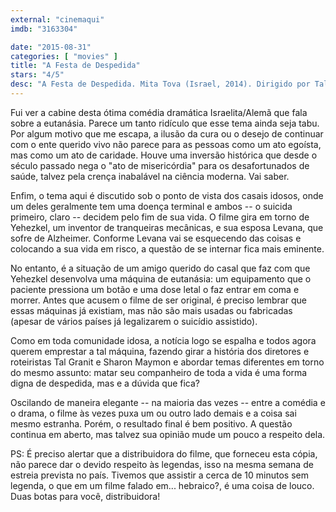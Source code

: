 ```yaml
---
external: "cinemaqui"
imdb: "3163304"

date: "2015-08-31"
categories: [ "movies" ]
title: "A Festa de Despedida"
stars: "4/5"
desc: "A Festa de Despedida. Mita Tova (Israel, 2014). Dirigido por Tal Granit, Sharon Maymon. Escrito por Tal Granit, Sharon Maymon. Com Ze'ev Revach, Levana Finkelstein, Aliza Rosen, Ilan Dar, Raffi Tavor, Yosef Carmon, Hilla Sarjon, Assaf Ben-Shimon, Ilanit Dado."
---
```

Fui ver a cabine desta ótima comédia dramática Israelita/Alemã que fala sobre a eutanásia. Parece um tanto ridículo que esse tema ainda seja tabu. Por algum motivo que me escapa, a ilusão da cura ou o desejo de continuar com o ente querido vivo não parece para as pessoas como um ato egoísta, mas como um ato de caridade. Houve uma inversão histórica que desde o século passado nega o "ato de misericórdia" para os desafortunados de saúde, talvez pela crença inabalável na ciência moderna. Vai saber.

Enfim, o tema aqui é discutido sob o ponto de vista dos casais idosos, onde um deles geralmente tem uma doença terminal e ambos -- o suicida primeiro, claro -- decidem pelo fim de sua vida. O filme gira em torno de Yehezkel, um inventor de tranqueiras mecânicas, e sua esposa Levana, que sofre de Alzheimer. Conforme Levana vai se esquecendo das coisas e colocando a sua vida em risco, a questão de se internar fica mais eminente.

No entanto, é a situação de um amigo querido do casal que faz com que Yehezkel desenvolva uma máquina de eutanásia: um equipamento que o paciente pressiona um botão e uma dose letal o faz entrar em coma e morrer. Antes que acusem o filme de ser original, é preciso lembrar que essas máquinas já existiam, mas não são mais usadas ou fabricadas (apesar de vários países já legalizarem o suicídio assistido).

Como em toda comunidade idosa, a notícia logo se espalha e todos agora querem emprestar a tal máquina, fazendo girar a história dos diretores e roteiristas Tal Granit e Sharon Maymon e abordar temas diferentes em torno do mesmo assunto: matar seu companheiro de toda a vida é uma forma digna de despedida, mas e a dúvida que fica?

Oscilando de maneira elegante -- na maioria das vezes -- entre a comédia e o drama, o filme às vezes puxa um ou outro lado demais e a coisa sai mesmo estranha. Porém, o resultado final é bem positivo. A questão continua em aberto, mas talvez sua opinião mude um pouco a respeito dela.

PS: É preciso alertar que a distribuidora do filme, que forneceu esta cópia, não parece dar o devido respeito às legendas, isso na mesma semana de estreia prevista no país. Tivemos que assistir a cerca de 10 minutos sem legenda, o que em um filme falado em... hebraico?, é uma coisa de louco. Duas botas para você, distribuidora!
